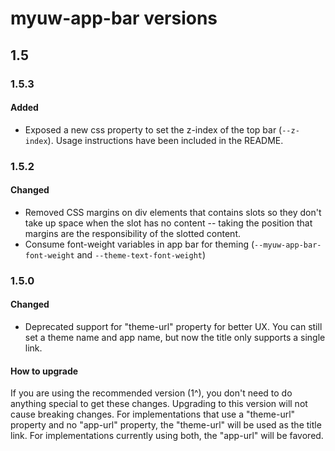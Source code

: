 # myuw-app-bar versions

## 1.5

### 1.5.3

#### Added

* Exposed a new css property to set the z-index of the top bar (`--z-index`). Usage instructions have been included in the README.

### 1.5.2

#### Changed

* Removed CSS margins on div elements that contains slots so they don't take up space when the slot has no content -- taking the position that margins are the responsibility of the slotted content.
* Consume font-weight variables in app bar for theming (`--myuw-app-bar-font-weight` and `--theme-text-font-weight`)

### 1.5.0

#### Changed

* Deprecated support for "theme-url" property for better UX. You can still set a theme name and app name, but now the title only supports a single link.

#### How to upgrade

If you are using the recommended version (1^), you don't need to do anything special to get these changes. Upgrading to this version will not cause breaking changes. For implementations that use a "theme-url" property and no "app-url" property, the "theme-url" will be used as the title link. For implementations currently using both, the "app-url" will be favored.


